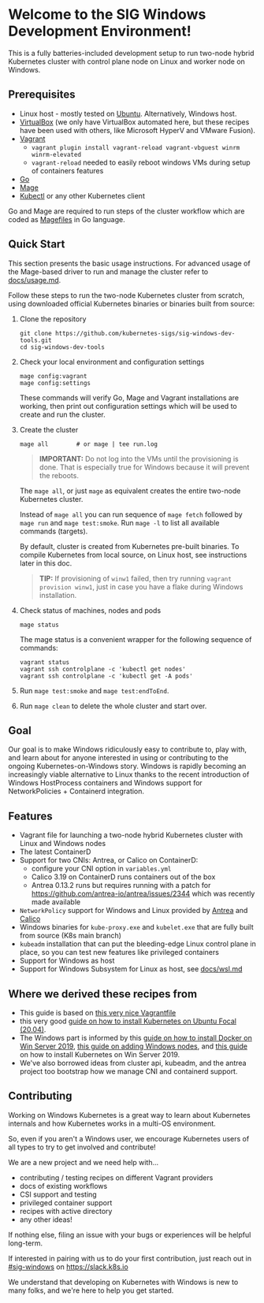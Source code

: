# Welcome to the SIG Windows Development Environment!

This is a fully batteries-included development setup to run two-node hybrid Kubernetes cluster
with control plane node on Linux and worker node on Windows.

## Prerequisites

- Linux host - mostly tested on [Ubuntu](#ubuntu). Alternatively, Windows host.
- [VirtualBox](https://www.virtualbox.org/wiki/Downloads) (we only have VirtualBox automated here, but these recipes have been used with others, like Microsoft HyperV and VMware Fusion).
- [Vagrant](https://www.vagrantup.com/downloads)
  - `vagrant plugin install vagrant-reload vagrant-vbguest winrm winrm-elevated`
  - `vagrant-reload` needed to easily reboot windows VMs during setup of containers features
- [Go](https://go.dev)
- [Mage](https://magefile.org)
- [Kubectl](https://kubernetes.io/docs/tasks/tools/#kubectl) or any other Kubernetes client

Go and Mage are required to run steps of the cluster workflow which are coded as [Magefiles](https://magefile.org) in Go language.

## Quick Start

This section presents the basic usage instructions. For advanced usage of the Mage-based driver to run
and manage the cluster refer to [docs/usage.md](docs/usage.md).

Follow these steps to run the two-node Kubernetes cluster from scratch, using downloaded
official Kubernetes binaries or binaries built from source:

1. Clone the repository

    ```console
    git clone https://github.com/kubernetes-sigs/sig-windows-dev-tools.git
    cd sig-windows-dev-tools
   ```

2. Check your local environment and configuration settings

    ```console
    mage config:vagrant
    mage config:settings
    ```

    These commands will verify Go, Mage and Vagrant installations are working, then print out
    configuration settings which will be used to create and run the cluster.

3. Create the cluster

    ```console
    mage all        # or mage | tee run.log
    ```

    > **IMPORTANT:** Do not log into the VMs until the provisioning is done. That is especially true for Windows because it will prevent the reboots.

    The `mage all`, or just `mage` as equivalent creates the entire two-node Kubernetes cluster.

    Instead of `mage all` you can run sequence of `mage fetch` followed by `mage run` and `mage test:smoke`.
    Run `mage -l` to list all available commands (targets).

    By default, cluster is created from Kubernetes pre-built binaries.
    To compile Kubernetes from local source, on Linux host, see instructions later in this doc.

    > **TIP:** If provisioning of `winw1` failed, then try running `vagrant provision winw1`, just in case you have a flake during Windows installation.

4. Check status of machines, nodes and pods

    ```console
    mage status
    ```

    The mage status is a convenient wrapper for the following sequence of commands:

    ```console
    vagrant status
    vagrant ssh controlplane -c 'kubectl get nodes'
    vagrant ssh controlplane -c 'kubectl get -A pods'
    ```

5. Run `mage test:smoke` and `mage test:endToEnd`.

6. Run `mage clean` to delete the whole cluster and start over.

## Goal

Our goal is to make Windows ridiculously easy to contribute to, play with, and learn about for anyone interested
in using or contributing to the ongoing Kubernetes-on-Windows story. Windows is rapidly becoming an increasingly
viable alternative to Linux thanks to the recent introduction of Windows HostProcess containers and Windows support for NetworkPolicies + Containerd integration.

## Features

- Vagrant file for launching a two-node hybrid Kubernetes cluster with Linux and Windows nodes
- The latest ContainerD
- Support for two CNIs: Antrea, or Calico on ContainerD:
  - configure your CNI option in `variables.yml`
  - Calico 3.19 on ContainerD runs containers out of the box
  - Antrea 0.13.2 runs but requires running with a patch for https://github.com/antrea-io/antrea/issues/2344 which was recently made available
- `NetworkPolicy` support for Windows and Linux provided by [Antrea](https://antrea.io) and [Calico](https://www.tigera.io/project-calico/)
- Windows binaries for `kube-proxy.exe` and `kubelet.exe` that are fully built from source (K8s main branch)
- `kubeadm` installation that can put the bleeding-edge Linux control plane in place, so you can test new features like privileged containers
- Support for Windows as host
- Support for Windows Subsystem for Linux as host, see [docs/wsl.md](docs/wsl.md)

## Where we derived these recipes from

- This guide is based on [this very nice Vagrantfile](https://gist.github.com/danielepolencic/ef4ddb763fd9a18bf2f1eaaa2e337544)
- this very good [guide on how to install Kubernetes on Ubuntu Focal (20.04)](https://github.com/mialeevs/kubernetes_installation). 
- The Windows part is informed by this [guide on how to install Docker on Win Server 2019](https://www.hostafrica.co.za/blog/new-technologies/how-to-install-docker-on-linux-and-windows/#win), [this guide on adding Windows nodes](https://kubernetes.io/docs/tasks/administer-cluster/kubeadm/adding-windows-nodes/), and [this guide](https://www.hostafrica.co.za/blog/new-technologies/install-kubernetes-cluster-windows-server-worker-nodes/) on how to install Kubernetes on Win Server 2019.
- We've also borrowed ideas from cluster api, kubeadm, and the antrea project too bootstrap how we manage CNI and containerd support.

## Contributing

Working on Windows Kubernetes is a great way to learn about Kubernetes internals and how Kubernetes works in a multi-OS environment.  

So, even if you aren't a Windows user, we encourage Kubernetes users of all types to try to get involved and contribute!

We are a new project and we need help with...

- contributing / testing recipes on different Vagrant providers
- docs of existing workflows
- CSI support and testing
- privileged container support
- recipes with active directory
- any other ideas!

If nothing else, filing an issue with your bugs or experiences will be helpful long-term.

If interested in pairing with us to do your first contribution, just reach out in [#sig-windows](https://kubernetes.slack.com/archives/C0SJ4AFB7) on https://slack.k8s.io

We understand that developing on Kubernetes with Windows is new to many folks, and we're here to help you get started.
